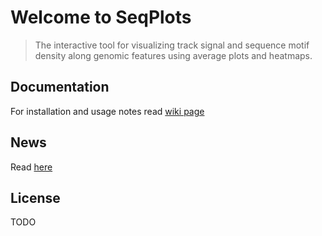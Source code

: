 # Welcome to **SeqPlots**
> The interactive tool for visualizing track signal and sequence motif density along genomic features using average plots and heatmaps.

## Documentation
For installation and usage notes read [wiki page](/wiki)

## News
Read [here](../src/master/NEWS)

## License
TODO